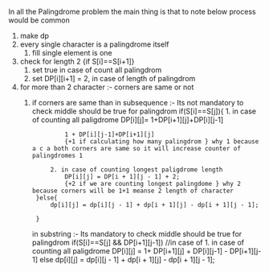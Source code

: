 In all the Palingdrome problem the main thing is that to note  below process would be common 
1. make dp
2. every single character is a palingdrome itself 
   1. fill single element is one 
3. check for length 2 {if S[i]==S[i+1]} 
    1. set true in case of count all palingdrom 
    2. set DP[i][i+1] = 2, in case of length of  palingdrom 
4. for more than 2 character :- corners are same or not 
    1. if corners are same than 
        in subsequence :- Its not mandatory to check middle should be true for palingdrom 
            if(S[i]==S[j]){
                1. in case of counting all paligdrome 
                    DP[i][j]= 1+DP[i+1][j]+DP[i][j-1]

                    1 + DP[i][j-1]+DP[i+1][j] 
                    {+1 if calculating how many palingdrom } why 1 because a c a both corners are same so it will increase counter of palingdromes 1 
                    
                2. in case of counting longest paligdrome length
                    DP[i][j] = DP[i + 1][j - 1] + 2;
                    {+2 if we are counting longest palingdome } why 2 because corners will be 1+1 meanse 2 length of character
            }else{
				dp[i][j] = dp[i][j - 1] + dp[i + 1][j] - dp[i + 1][j - 1];

            }

        in substring :- Its mandatory to check middle should be true for palingdrom 
            if(S[i]==S[j] && DP[i+1][j-1]) //in case of 
                1. in case of counting all paligdrome 
                    DP[i][j] =  1+ DP[i+1][j] + DP[i][j-1] - DP[i+1][j-1]
            else 
				dp[i][j] = dp[i][j - 1] + dp[i + 1][j] - dp[i + 1][j - 1];




     